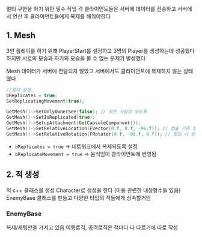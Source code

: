 멀티 구현을 하기 위한 필수 작업
각 클라이언트들은 서버에 데이터를 전송하고 서버에서 연산 후 클라이언트들에게 복제를 해줘야한다

## 1. Mesh
3인 플레이를 하기 위해 PlayerStart를 설정하고 3명의 Player를 생성하는데 성공했다
하지만 서로의 모습과 자기의 모습을 볼 수 없는 문제가 발생했다

Mesh 데이터가 서버에 전달되지 않았고 서버에서도 클라이언트에 복제하지 않는 상태였다
```c++
//멀티 설정
bReplicates = true;  
SetReplicatingMovement(true);

GetMesh()->SetOnlyOwnerSee(false); // 모든 사람이 보도록  
GetMesh()->SetIsReplicated(true);  
GetMesh()->SetupAttachment(GetCapsuleComponent());  
GetMesh()->SetRelativeLocation(FVector(0.f, 0.f, -96.f)); // 캡슐 기준 정렬  
GetMesh()->SetRelativeRotation(FRotator(0.f, -90.f, 0.f)); // 필요 시 방향 조절
```
- `bReplicates = true` → 네트워크에서 복제되도록 설정
- `bReplicateMovement = true` → 움직임이 클라이언트에 반영됨
## 2. 적 생성
적 c++ 클래스를 생성
Character로 생성을 한다 (이동 관련한 내장함수들 있음)
EnemyBase 클래스를 만들고 다양한 타입의 적들에게 상속할거임
### EnemyBase
복제/세팅만을 가지고 있음
이동로직, 공격로직은 적마다 다 다르기에 따로 작성